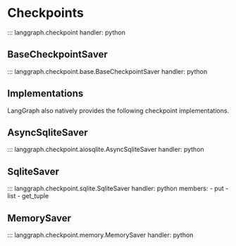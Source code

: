 # Checkpoints

::: langgraph.checkpoint
    handler: python

## BaseCheckpointSaver

::: langgraph.checkpoint.base.BaseCheckpointSaver
    handler: python

## Implementations

LangGraph also natively provides the following checkpoint implementations.

## AsyncSqliteSaver

::: langgraph.checkpoint.aiosqlite.AsyncSqliteSaver
    handler: python


## SqliteSaver

::: langgraph.checkpoint.sqlite.SqliteSaver
    handler: python
    members:
      - put
      - list
      - get_tuple


## MemorySaver

::: langgraph.checkpoint.memory.MemorySaver
    handler: python